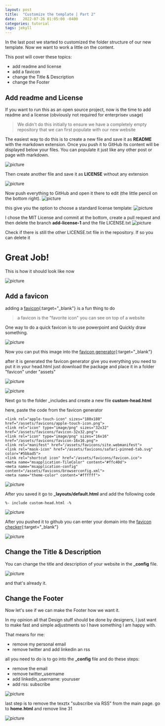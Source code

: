 ```yaml
---
layout: post
title:  "Customize the template | Part 2"
date:   2022-07-26 01:05:00 -0400
categories: tutorial
tags: jekyll
---
```


In the last post we started to customized the folder structure of our new template.
Now we want to work a little on the content.

This post will cover these topics:
* add readme and license
* add a favicon
* change the Title & Description
* change the Footer

## Add readme and License

If you want to run this as an open source project, now is the time to add readme and a license (obviously not required for enterprisev usage)
> We didn't do this initially to ensure we have a completely empty repository that we can first populate with our new website

The easiest way to do this is to create a new file and save it as **README** with the markdown extension.
Once you push it to GitHub its content will be displayed below your files.
You can populate it just like any other post or page with markdown.

![picture](/assets/images/website_custom1.png)

Then create another file and save it as **LICENSE** without any extension

![picture](/assets/images/website_custom2.png)

Now push everything to GitHub and open it there to edit (the little pencil on the bottom right).
![picture](/assets/images/website_custom3.png)

this give you the option to choose a standard license template:
![picture](/assets/images/website_custom4.png)

I chose the MIT License and commit at the bottom, create a pull request and then delete the branch **add-license-1** and the file LICENSE.txt
![picture](/assets/images/website_custom5.png)


Check if there is still the other LICENSE.txt file in the repository. 
If so you can delete it

# Great Job!

This is how it should look like now

![picture](/assets/images/website_custom6.png)


## Add a favicon

adding a [favicon](https://en.wikipedia.org/wiki/Favicon){:target="_blank"} is a fun thing to do

> a favicon is the "favorite icon" you can see on top of a website

One way to do a quick favicon is to use powerpoint and Quickly draw something.

![picture](/assets/images/website_favicon1.png)

Now you can put this image into the [favicon generator]( https://realfavicongenerator.net/){:target="_blank"}


after it is generated the favicon generator give you everything you need to put it in your head.html
just download the package and place it in a folder "favicon" under "assets"

![picture](/assets/images/website_favicon2.png)

![picture](/assets/images/website_favicon3.png)

Next go to the folder _includes and create a new file **custom-head.html**

here, paste the code from the favicon generator

```
<link rel="apple-touch-icon" sizes="180x180" href="/assets/favicons/apple-touch-icon.png">
<link rel="icon" type="image/png" sizes="32x32" href="/assets/favicons/favicon-32x32.png">
<link rel="icon" type="image/png" sizes="16x16" href="/assets/favicons/favicon-16x16.png">
<link rel="manifest" href="/assets/favicons/site.webmanifest">
<link rel="mask-icon" href="/assets/favicons/safari-pinned-tab.svg" color="#5bbad5">
<link rel="shortcut icon" href="/assets/favicons/favicon.ico">
<meta name="msapplication-TileColor" content="#ffc40d">
<meta name="msapplication-config" content="/assets/favicons/browserconfig.xml">
<meta name="theme-color" content="#ffffff">
```

![picture](/assets/images/website_favicon4.png)

After you saved it go to **_layouts/default.html** and add the following code

```%- include custom-head.html -%```

![picture](/assets/images/website_favicon5.png)

After you pushed it to github you can enter your domain into the [favicon checker](https://realfavicongenerator.net/favicon_checker?ignore_root_issues=true#.YuCIubbMJD8){:target="_blank"}

![picture](/assets/images/website_favicon6.png)


## Change the Title & Description

You can change the title and description of your website in the **_config** file.

![picture](/assets/images/website_title1.png)

and that's already it.


## Change the Footer

Now let's see if we can make the Footer how we want it.

In my opinion all that Design stuff should be done by designers, I just want to make fast and simple adjustments so I have something I am happy with. 

That means for me:
* remove my personal email
* remove twitter and add linkedin an rss

all you need to do is to go into the **_config** file and do these steps:
* remove the email
* remove twitter_username
* add linkedin_username: youruser
* add rss: subscribe

![picture](/assets/images/website_footer1.png)


last step is to remove the texztx "subscribe via RSS" from the main page.
go to **home.html** and remove line 31

![picture](/assets/images/website_footer2.png)